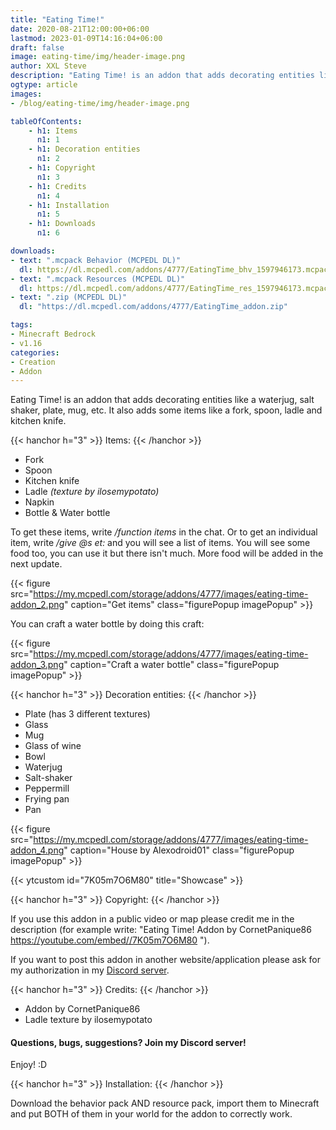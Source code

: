 ```yaml
---
title: "Eating Time!"
date: 2020-08-21T12:00:00+06:00
lastmod: 2023-01-09T14:16:04+06:00
draft: false
image: eating-time/img/header-image.png
author: XXL Steve
description: "Eating Time! is an addon that adds decorating entities like a waterjug, salt shaker, plate, mug, etc. It also adds some items like a fork, spoon, ladle and kitchen knife."
ogtype: article
images:
- /blog/eating-time/img/header-image.png

tableOfContents:
    - h1: Items
      n1: 1
    - h1: Decoration entities
      n1: 2
    - h1: Copyright
      n1: 3
    - h1: Credits
      n1: 4
    - h1: Installation
      n1: 5
    - h1: Downloads
      n1: 6

downloads:
- text: ".mcpack Behavior (MCPEDL DL)"
  dl: https://dl.mcpedl.com/addons/4777/EatingTime_bhv_1597946173.mcpack"
- text: ".mcpack Resources (MCPEDL DL)"
  dl: https://dl.mcpedl.com/addons/4777/EatingTime_res_1597946173.mcpack"
- text: ".zip (MCPEDL DL)"
  dl: "https://dl.mcpedl.com/addons/4777/EatingTime_addon.zip"

tags:
- Minecraft Bedrock
- v1.16
categories:
- Creation
- Addon
---
```


Eating Time! is an addon that adds decorating entities like a waterjug, salt shaker, plate, mug, etc. It also adds some items like a fork, spoon, ladle and kitchen knife.

{{< hanchor h="3" >}}
Items:
{{< /hanchor >}}

- Fork
- Spoon
- Kitchen knife
- Ladle *(texture by ilosemypotato)*
- Napkin
- Bottle & Water bottle

To get these items, write */function items* in the chat. Or to get an individual item, write */give @s et:* and you will see a list of items. You will see some food too, you can use it but there isn't much. More food will be added in the next update.

{{< figure src="https://my.mcpedl.com/storage/addons/4777/images/eating-time-addon_2.png" caption="Get items" class="figurePopup imagePopup" >}}

You can craft a water bottle by doing this craft:

{{< figure src="https://my.mcpedl.com/storage/addons/4777/images/eating-time-addon_3.png" caption="Craft a water bottle" class="figurePopup imagePopup" >}}

{{< hanchor h="3" >}}
Decoration entities:
{{< /hanchor >}}

- Plate (has 3 different textures)
- Glass
- Mug
- Glass of wine
- Bowl
- Waterjug
- Salt-shaker
- Peppermill
- Frying pan
- Pan

{{< figure src="https://my.mcpedl.com/storage/addons/4777/images/eating-time-addon_4.png" caption="House by Alexodroid01" class="figurePopup imagePopup" >}}

{{< ytcustom id="7K05m7O6M80" title="Showcase" >}}

{{< hanchor h="3" >}}
Copyright:
{{< /hanchor >}}

If you use this addon in a public video or map please credit me in the description (for example write: "Eating Time! Addon by CornetPanique86 https://youtube.com/embed//7K05m7O6M80 ").

If you want to post this addon in another website/application please ask for my authorization in my [Discord server](https://discord.gg/dJJyryc).

{{< hanchor h="3" >}}
Credits:
{{< /hanchor >}}

- Addon by CornetPanique86
- Ladle texture by ilosemypotato


#### Questions, bugs, suggestions? Join my Discord server!


Enjoy! :D

{{< hanchor h="3" >}}
Installation:
{{< /hanchor >}}

Download the behavior pack AND resource pack, import them to Minecraft and put BOTH of them in your world for the addon to correctly work.